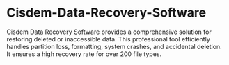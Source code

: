 # Cisdem-Data-Recovery-Software
Cisdem Data Recovery Software provides a comprehensive solution for restoring deleted or inaccessible data. This professional tool efficiently handles partition loss, formatting, system crashes, and accidental deletion. It ensures a high recovery rate for over 200 file types.
